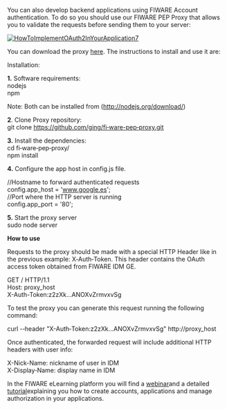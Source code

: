 You can also develop backend applications using FIWARE Account
authentication. To do so you should use our FIWARE PEP Proxy that allows
you to validate the requests before sending them to your server:

[![HowToImplementOAuth2InYourApplication7](http://www.fiware.org/wp-content/uploads/2015/04/HowToImplementOAuth2InYourApplication7-1024x521.png)](http://www.fiware.org/wp-content/uploads/2015/04/HowToImplementOAuth2InYourApplication7.png)

You can download the proxy
[here](https://github.com/ging/fi-ware-pep-proxy). The instructions to
install and use it are:

Installation:

**1.** Software requirements:  
 nodejs  
 npm

Note: Both can be installed from (http://nodejs.org/download/)

**2**. Clone Proxy repository:  
 git clone https://github.com/ging/fi­‐ware-pep‐proxy.git

**3.** Install the dependencies:  
 cd fi‐ware‐pep‐proxy/  
 npm install

**4.** Configure the app host in config.js file.

//Hostname to forward authenticated requests  
 config.app\_host = 'www.google.es';  
 //Port where the HTTP server is running  
 config.app\_port = '80';

**5.** Start the proxy server  
 sudo node server

**How to use**

Requests to the proxy should be made with a special HTTP Header like in
the previous example: X­‐Auth­‐Token. This header contains the OAuth
access token obtained from FIWARE IDM GE.

GET / HTTP/1.1  
 Host: proxy\_host  
 X-­Auth-­Token:z2zXk...ANOXvZrmvxvSg

To test the proxy you can generate this request running the following
command:

curl -­‐header "X-­Auth­‐Token:z2zXk...ANOXvZrmvxvSg" http://proxy\_host

Once authenticated, the forwarded request will include additional HTTP
headers with user info:

X-­Nick-­Name: nickname of user in IDM  
 X-­Display­‐Name: display name in IDM

In the FIWARE eLearning platform you will find a
[webinar](http://edu.fiware.org/course/view.php?id=79)and a detailed
[tutorial](http://edu.fiware.org/course/view.php?id=63)explaining you
how to create accounts, applications and manage authorization in your
applications.
